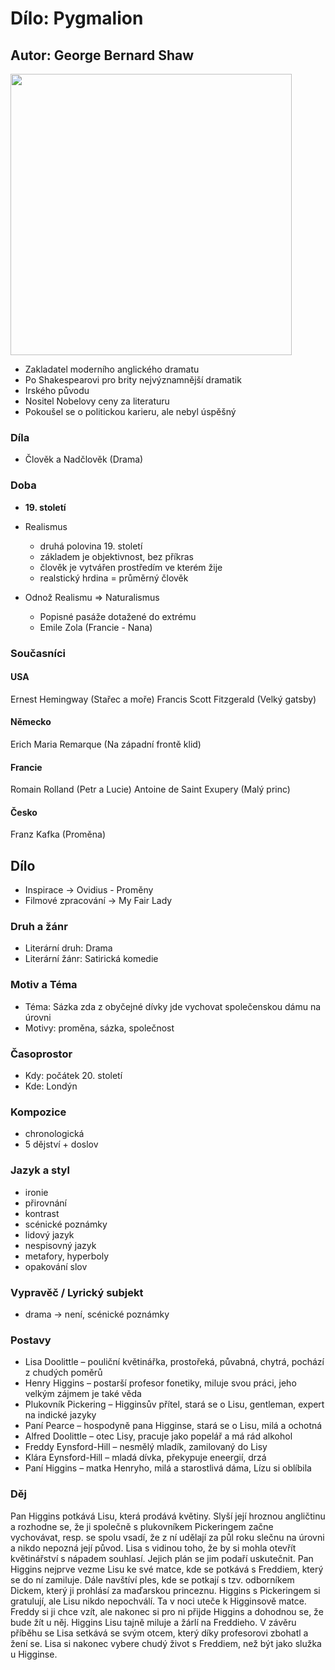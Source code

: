 # Dílo: Pygmalion
## Autor: George Bernard Shaw
<img src=https://github.com/marvalkrystof/Jecna-Maturita-2023/assets/84131825/9319cacf-eeeb-4c42-83bc-eb5e3afc66ef witdh=350px height=450px>

- Zakladatel moderního anglického dramatu 
- Po Shakespearovi pro brity nejvýznamnější dramatik
- Irského původu
- Nositel Nobelovy ceny za literaturu
- Pokoušel se o politickou karieru, ale nebyl úspěšný

### Díla
- Člověk a Nadčlověk (Drama)
### Doba 

- **19. století**
- Realismus
  - druhá polovina 19. století
  - základem je objektivnost, bez příkras
  - člověk je vytvářen prostředím ve kterém žije
  - realstický hrdina = průměrný člověk
  
- Odnož Realismu => Naturalismus
  - Popisné pasáže dotažené do extrému
  - Emile Zola (Francie - Nana) 

### Současníci

#### USA
Ernest Hemingway (Stařec a moře)
Francis Scott Fitzgerald (Velký gatsby)

#### Německo 
Erich Maria Remarque (Na západní frontě klid)

#### Francie
Romain Rolland (Petr a Lucie)
Antoine de Saint Exupery (Malý princ)

#### Česko
Franz Kafka (Proměna)

## Dílo
- Inspirace -> Ovidius - Proměny
- Filmové zpracování -> My Fair Lady

### Druh a žánr
- Literární druh: Drama
- Literární žánr: Satirická komedie
### Motiv a Téma
- Téma: Sázka zda z obyčejné dívky jde vychovat společenskou dámu na úrovni
- Motivy: proměna, sázka, společnost
### Časoprostor
- Kdy: počátek 20. století
- Kde: Londýn  
### Kompozice
- chronologická 
- 5 dějství + doslov 
### Jazyk a styl
- ironie
- přirovnání
- kontrast
- scénické poznámky
- lidový jazyk
- nespisovný jazyk
- metafory, hyperboly
- opakování slov
### Vypravěč / Lyrický subjekt
- drama -> není, scénické poznámky

### Postavy
- Lisa Doolittle – pouliční květinářka, prostořeká, půvabná, chytrá, pochází z chudých poměrů
- Henry Higgins – postarší profesor fonetiky, miluje svou práci, jeho velkým zájmem je také věda
- Plukovník Pickering – Higginsův přítel, stará se o Lisu, gentleman, expert na indické jazyky
- Paní Pearce – hospodyně pana Higginse, stará se o Lisu, milá a ochotná
- Alfred Doolittle – otec Lisy, pracuje jako popelář a má rád alkohol
- Freddy Eynsford-Hill – nesmělý mladík, zamilovaný do Lisy
- Klára Eynsford-Hill – mladá dívka, překypuje eneergií, drzá
- Paní Higgins – matka Henryho, milá a starostlivá dáma, Lízu si oblíbila

### Děj
Pan Higgins potkává Lisu, která prodává květiny. Slyší její hroznou angličtinu a rozhodne se, že ji společně s plukovníkem Pickeringem začne vychovávat, resp. se spolu vsadí, že z ní udělají za půl roku slečnu na úrovni a nikdo nepozná její původ. Lisa s vidinou toho, že by si mohla otevřít květinářství s nápadem souhlasí. Jejich plán se jim podaří uskutečnit. Pan Higgins nejprve vezme Lisu ke své matce, kde se potkává s Freddiem, který se do ní zamiluje. Dále navštíví ples, kde se potkají s tzv. odborníkem Dickem, který ji prohlásí za maďarskou princeznu. Higgins s Pickeringem si gratulují, ale Lisu nikdo nepochválí. Ta v noci uteče k Higginsově matce. Freddy si ji chce vzít, ale nakonec si pro ni přijde Higgins a dohodnou se, že bude žít u něj. Higgins Lisu tajně miluje a žárlí na Freddieho. V závěru příběhu se Lisa setkává se svým otcem, který díky profesorovi zbohatl a žení se. Lisa si nakonec vybere chudý život s Freddiem, než být jako služka u Higginse.
